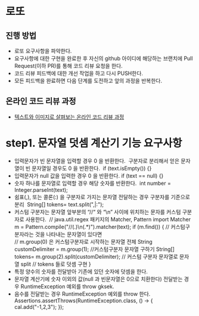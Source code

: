 # 로또
## 진행 방법
* 로또 요구사항을 파악한다.
* 요구사항에 대한 구현을 완료한 후 자신의 github 아이디에 해당하는 브랜치에 Pull Request(이하 PR)를 통해 코드 리뷰 요청을 한다.
* 코드 리뷰 피드백에 대한 개선 작업을 하고 다시 PUSH한다.
* 모든 피드백을 완료하면 다음 단계를 도전하고 앞의 과정을 반복한다.

## 온라인 코드 리뷰 과정
* [텍스트와 이미지로 살펴보는 온라인 코드 리뷰 과정](https://github.com/next-step/nextstep-docs/tree/master/codereview)

# step1. 문자열 덧셈 계산기 기능 요구사항
* 입력문자가 빈 문자열을 입력할 경우 0 을 반환한다.
   구분자로 분리해서 얻은 문자열이 빈 문자열일 경우도 0 을 반환한다.
   if (text.isEmpty()) {}
* 입력문자가 null 값을 입력한 경우 0 을 반환한다.
  if (text == null) {}
* 숫자 하나를 문자열로 입력할 경우 해당 숫자를 반환한다. 
  int number = Integer.parseInt(text);
* 쉼표(,), 또는 콜론(:) 을 구분자로 가지는 문자열 전달하는 경우 구분자를 기준으로 분리 
  String[] tokens= text.split(",|:");
* 커스텀 구분자는 문자열 앞부분의 “//“ 와 “\n” 사이에 위치하는 문자를 커스텀 구분자로 사용한다. 
      // java.util.regex 패키지의 Matcher, Pattern import
      Matcher m = Pattern.compile("//(.)\n(.*)").matcher(text);
      if (m.find()) { // 커스텀구분자라는 것을 나타내는 문자열이 있다면 	  
           // m.group(0) 은 커스텀구분자로 시작하는 문자열 전체
           String customDelimiter = m.group(1); //커스텀구분자 문자열 구하기
           String[] tokens= m.group(2).split(customDelimiter); // 커스텀 구분자 문자열로 문자열 split
           // tokens 들로 덧셈 구현
      }
* 특정 양수의 숫자를 전달받아 기존에 있던 숫자에 덧셈을 한다.
* 문자열 계산기에 숫자 이외의 값(null 과 빈문자열은 0으로 치환한다) 
  전달받는 경우 RuntimeException 예외를 throw gksek.
* 음수를 전달받는 경우 RuntimeException 예외를 throw 한다. 
  Assertions.assertThrows(RuntimeException.class, () -> {
              cal.add("-1,2,3");
          });